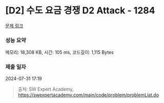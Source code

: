 # [D2] 수도 요금 경쟁 D2 Attack - 1284 

[문제 링크](https://swexpertacademy.com/main/code/problem/problemDetail.do?contestProbId=AV189xUaI8UCFAZN) 

### 성능 요약

메모리: 18,308 KB, 시간: 105 ms, 코드길이: 1,115 Bytes

### 제출 일자

2024-07-31 17:19



> 출처: SW Expert Academy, https://swexpertacademy.com/main/code/problem/problemList.do